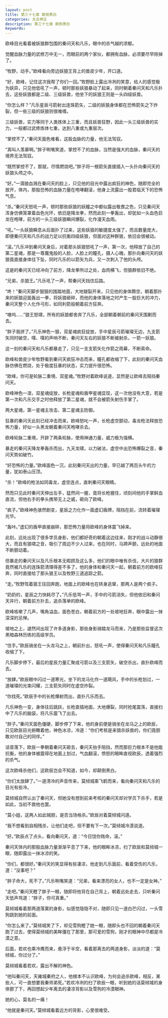 ```yaml
---
layout: post
title: 第三十七章 颠倒黑白
categories: 太古神王
description: 第三十七章 颠倒黑白
keywords:
---
```


欧峰目光看着被妖狼群包围的秦问天和凡乐，眼中的杀气越的浓郁。

觉醒血脉力量的武修万中无一，而眼前的两个家伙，都拥有血脉，必须要尽早除掉了。

“牧野，动手。”欧峰看向旁边妖狼王背上的兽皮少年，开口道。

“好，欧峰，记住这次我帮了你们一回。”牧野脸上露出冷冽的笑意，给人的感觉极为妖异，只见他低吼了一声，顿时那些妖狼暴动了起来，同时朝着秦问天和凡乐扑去，这些妖狼都是二级、三级妖兽，他坐下的妖狼王则是一头四级妖兽。

“你怎么样？”凡乐星辰弓箭射出连珠箭矢，二级的妖狼身体都在恐怖箭矢之下炸裂，但一些三级的妖狼则很难缠。

三级妖兽，实力等同于人类炼体上三重，而且妖兽狂野，因此一头三级妖兽的实力，一般都过武修炼体七重，达到八重或九重层次。

“掌控不了。”秦问天面色难看，这股血脉的力量，他无法驾驭。

“真叫人羡慕啊。”胖子咧嘴笑道，掌控不了的血脉，当然是强大的血脉，秦问天的境界无法驾驭。

“既然掌控不了，那就，尽情燃烧吧。”胖子将一根箭矢直接插入一头扑向秦问天的妖狼头颅之中。

“好。”一滴狼血溅在秦问天的脸上，只见他的目光中露出疯狂的神色，随即完全的放开，体内，那股恐怖的血脉力量在咆哮翻滚，他身上流露出一股君临天下的恐怖气息。

“杀。”秦问天怒吼一声，顿时那些妖狼的妖瞳之中都似露出敬畏之色，只见秦问天浑身仿佛笼罩着血色光环，依旧是降龙拳，然而此刻一拳轰出，却犹如一头血色巨龙在咆哮，前方的一头三级妖狼瞬间爆裂，化作漫天血雨。

“吼。”一头妖狼瞬息从后面扑了过来，这些妖狼的敏捷度太强了，而且数量庞大，即便秦问天和凡乐的战力足以抗衡四级妖狼，但面对这种群狼，依旧会很被动。

“滚。”凡乐冲到秦问天身后，对着那头妖狼怒吼了一声，第一次，他释放了自己的第二星魂，那是一尊魔鬼般的人脸，人脸上的瞳孔，摄人心魄，那扑向秦问天的妖狼竟直接身体往下坠，同时凡乐的以箭矢为兵，又一次刺入了他的头颅。

这是的秦问天已经冲向了前方，降龙拳所过之处，血肉横飞，但狼群依旧不绝。

“兄弟，杀狼王。”凡乐吼了一声，帮秦问天挡住后路。

“咚！”秦问天脚步狠狠的践踏地面，大地皲裂开来，只见他的身体腾空，朝着那扑来的妖狼迎面轰出一拳，将妖狼砸碎，而他的身体落地之时产生一股巨大的冲力，秦问天整个人化作弓形，如同利箭般朝着前方狂奔。

“嗷呜……”狼王怒啸，所有的妖狼都舍弃了凡乐，全部朝着朝前的秦问天围剿而去。

“胖子我拼了。”凡乐神色一狠，双星魂疯狂绽放，手中星辰弓箭璀璨无边，九支箭矢同时破空，噗、噗的声响不断，秦问天左右的妖狼不断被射杀，一箭一妖狼。

这一刻的秦问天和凡乐都暴走了，只见一支支箭矢化作箭之雨幕，不断索命。

欧峰和兽皮少年牧野看到秦问天疯狂冲击而来，瞳孔都收缩了下，此刻的秦问天血脉仿佛在燃烧，处于极度狂暴的状态，实力提升很恐怖。

“欧峰，你可是轮脉二重境、双星魂。”牧野对着欧峰说道，显然是让欧峰去阻挡秦问天。

欧峰神色一凛，双星魂绽放，长枪星魂和盾甲星魂显现，这一次他没有大意，若是第一次和凡乐交手之时他释放了第二星魂，就不会被箭矢射伤手掌了。

两大星魂，第一星魂主攻击、第二星魂主防御。

狂暴的秦问天此刻已经冲击而来，欧峰怒叱一声，长枪虚空颤动，毒龙枪法释放恐怖力量，好似一头黑龙朝着秦问天咆哮杀去。

欧峰轮脉二重境，开辟了两条轮脉，使用神通力量，威力极为强横。

暴走的秦问天降龙拳轰杀而出，九天龙啸，以力破法，虚空中出恐怖爆裂之音，秦问天势如破竹。

“好恐怖的力量。”欧峰面色一沉，此刻秦问天出的力量，早已越了两百头牛的力量，犹如泰山压顶。

“杀！”欧峰的枪法如同毒龙，虚空连点，直刺秦问天眼睛。

然而只见此时秦问天伸出左手，猛然间一握，竟将长枪握住，顷刻间他的手掌鲜血直流，但他右手的拳头携带无上之威，砸向了欧峰。

“疯子。”欧峰神色骇然剧变，星辰之力化作一面虚幻盾牌，阻挡在前，流转着璀璨光华。

“轰咔。”虚幻的盾甲直接崩碎，那恐怖力量将欧峰的身体震飞掉来。

此刻，远处出现了很多学员身影，他们都好奇的朝着这边往来，刚才的战斗动静很大，而且有狼啸之音，吸引了周边不少人过来，也在同时，马蹄声颤，远处的地面不断颤动着。

但暴走的秦问天以及凡乐根本无暇顾及这么多，他们的眼中唯有杀伐，大片的狼群竟然被凡乐的连珠箭清理得差不多了，他的身体和秦问天一起，朝着前方的欧峰狂奔，同时直接给了那头狼王以及牧野三道追踪之箭。

“走。”牧野驾着狼王往回奔跑，地面上的欧峰也在转身逃窜，那两人是两个疯子。

“奶奶的，星辰之力快耗尽了。”凡乐低骂一声，手中的弓箭消失，但他依旧和秦问天并行，朝着前方扑去，追杀落单的欧峰。

欧峰咳嗽了几声，嘴角溢血，面色苍白，朝着前方的一处坡地狂奔，眼中露出一抹深深的忌惮。

坡地之上，遽然间出现了许多道身影，那些身影骑踏龙马而来，乃是那些监督这次黑暗森林历练的高级学员。

“住手。”欧辰骑坐在一头龙马之上，朝前扑出，怒吼一声，使得秦问天和凡乐瞳孔收缩了下。

凡乐脚步停下，最后的星辰力量汇聚成弓箭以及三支箭矢，破空杀出，直扑欧峰而去。

“放肆。”欧辰眼中闪过一道寒光，坐下的龙马化作一道飓风，手中的长枪划过，一道璀璨的光束闪耀，三支箭矢同时在虚空炸裂。

“你找死。”欧辰手中的长枪爆射而出，直扑凡乐而去。

凡乐神色一变，身体往后跳跃，长枪直插地面，大地爆裂，同时抢尾震荡，直接扫中了凡乐的脑袋，将凡乐震飞了出去。

“胖子。”秦问天面色僵硬，脚步停了下来，他的身前便是骑坐在龙马之上的欧辰，只见欧辰目光俯瞰着他，神色冰凉，冷道：“你们考核是来猎杀妖兽的，你们竟胆敢对付自己的同伴。”

话音落下，欧辰一拳朝着秦问天砸去，秦问天抬手阻挡，然而那巨力根本不是他能抗衡，他的身体被震得在地面上划过，气血翻滚，愤怒的眼眸直视欧辰，透着强烈的杀气。

这次欧峰杀他们，这欧辰岂会不知道，如今，却颠倒黑白。

“你们太放肆了。”一道清冷的声音传来，莫倾城乘飞鹤而来，看向秦问天和凡乐的目光有些冷。

莫倾城自然认出了秦问天，但她没有想到前来考核的秦问天却对学员下杀手，若是如此，当初不救他也罢。

“莫小姐，这两人如此贼胆，是否当场格杀。”欧辰对着莫倾城问道。

“我不想看到自相残杀，让他们走吧，但不要有下一次。”莫倾城冷漠说道。

“好。”欧辰点了点头，看向秦问天，道：“今日饶你贱命，滚。”

秦问天体内的那股血脉力量渐渐平息了下来，他的眼眸冰凉，扫了欧辰和莫倾城一眼，随即露出一抹冰凉的笑。

“你们，都很好。”秦问天的笑显得有些凄凉，他走到凡乐面前，看着受伤的凡乐，道：“没事吧？”

“胖子命大，死不了。”凡乐咧嘴笑道：“兄弟，看来漂亮的女人，也不一定是女神。”

“走吧。”秦问天瞪了胖子一眼，随即将他背在自己背上，朝着远处走去，只听秦问天低声骂道：“胖子，你可真重。”

莫倾城看着那两道落寞的身影，似感觉隐隐不对，随即只见一道白芒闪过，一头雪狗跳到她的前面。

“你怎么来了。”莫倾城笑了下，却见雪狗瞪了她一眼，随即头也不回的朝着秦问天跑了过去，使得莫倾城的美眸僵在了那里，那可爱的雪狗，刚才的眼神中尽都是冷漠之意。

后面，若欢也乘冷鹰而来，悬浮于半空，看着那离去的两道身影，淡淡的道：“莫倾城，你过分了。”

莫倾城看着若欢，露出不解的神色。

“他叫秦问天，天雍城秦府之人，他根本不认识欧峰，为何会追杀欧峰，相反，某些人，可一直想要我秦师弟死。”若欢冷冽的扫了欧辰一眼，听到她的话莫倾城的身体颤了下，再回想起少年离去的凄凉背影以及雪狗的冷漠眼神。

她的心，莫名的一痛！

“他就是秦问天。”莫倾城看着远方的背影，心里很难受。
